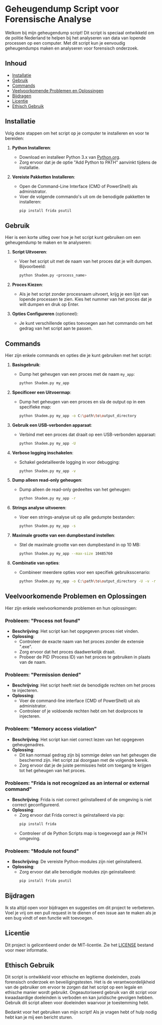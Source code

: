 # Geheugendump Script voor Forensische Analyse

Welkom bij mijn geheugendump script! Dit script is speciaal ontwikkeld om de politie Nederland te helpen bij het analyseren van data van lopende processen op een computer. Met dit script kun je eenvoudig geheugendumps maken en analyseren voor forensisch onderzoek.

## Inhoud

- [Installatie](#installatie)
- [Gebruik](#gebruik)
- [Commands](#commands)
- [Veelvoorkomende Problemen en Oplossingen](#veelvoorkomende-problemen-en-oplossingen)
- [Bijdragen](#bijdragen)
- [Licentie](#licentie)
- [Ethisch Gebruik](#ethisch-gebruik)

## Installatie

Volg deze stappen om het script op je computer te installeren en voor te bereiden:

1. **Python Installeren**:
    - Download en installeer Python 3.x van [Python.org](https://www.python.org/downloads/).
    - Zorg ervoor dat je de optie "Add Python to PATH" aanvinkt tijdens de installatie.

2. **Vereiste Pakketten Installeren**:
    - Open de Command-Line Interface (CMD of PowerShell) als administrator.
    - Voer de volgende commando's uit om de benodigde pakketten te installeren:
      ```sh
      pip install frida psutil
      ```

## Gebruik

Hier is een korte uitleg over hoe je het script kunt gebruiken om een geheugendump te maken en te analyseren:

1. **Script Uitvoeren**:
    - Voer het script uit met de naam van het proces dat je wilt dumpen. Bijvoorbeeld:
      ```sh
      python Shadem.py <process_name>
      ```

2. **Proces Kiezen**:
    - Als je het script zonder procesnaam uitvoert, krijg je een lijst van lopende processen te zien. Kies het nummer van het proces dat je wilt dumpen en druk op Enter.

3. **Opties Configureren** (optioneel):
    - Je kunt verschillende opties toevoegen aan het commando om het gedrag van het script aan te passen.

## Commands

Hier zijn enkele commands en opties die je kunt gebruiken met het script:

1. **Basisgebruik**:
    - Dump het geheugen van een proces met de naam `my_app`:
      ```sh
      python Shadem.py my_app
      ```

2. **Specificeer een Uitvoermap**:
    - Dump het geheugen van een proces en sla de output op in een specifieke map:
      ```sh
      python Shadem.py my_app -o C:\path\to\output_directory
      ```

3. **Gebruik een USB-verbonden apparaat**:
    - Verbind met een proces dat draait op een USB-verbonden apparaat:
      ```sh
      python Shadem.py my_app -U
      ```

4. **Verbose logging inschakelen**:
    - Schakel gedetailleerde logging in voor debugging:
      ```sh
      python Shadem.py my_app -v
      ```

5. **Dump alleen read-only geheugen**:
    - Dump alleen de read-only gedeeltes van het geheugen:
      ```sh
      python Shadem.py my_app -r
      ```

6. **Strings analyse uitvoeren**:
    - Voer een strings-analyse uit op alle gedumpte bestanden:
      ```sh
      python Shadem.py my_app -s
      ```

7. **Maximale grootte van een dumpbestand instellen**:
    - Stel de maximale grootte van een dumpbestand in op 10 MB:
      ```sh
      python Shadem.py my_app --max-size 10485760
      ```

8. **Combinatie van opties**:
    - Combineer meerdere opties voor een specifiek gebruiksscenario:
      ```sh
      python Shadem.py my_app -o C:\path\to\output_directory -U -v -r -s --max-size 10485760
      ```

## Veelvoorkomende Problemen en Oplossingen

Hier zijn enkele veelvoorkomende problemen en hun oplossingen:

### Probleem: "Process not found"
- **Beschrijving**: Het script kan het opgegeven proces niet vinden.
- **Oplossing**:
  - Controleer de exacte naam van het proces zonder de extensie ".exe".
  - Zorg ervoor dat het proces daadwerkelijk draait.
  - Probeer de PID (Process ID) van het proces te gebruiken in plaats van de naam.

### Probleem: "Permission denied"
- **Beschrijving**: Het script heeft niet de benodigde rechten om het proces te injecteren.
- **Oplossing**:
  - Voer de command-line interface (CMD of PowerShell) uit als administrator.
  - Controleer of je voldoende rechten hebt om het doelproces te injecteren.

### Probleem: "Memory access violation"
- **Beschrijving**: Het script kan niet correct lezen van het opgegeven geheugenadres.
- **Oplossing**:
  - Dit kan normaal gedrag zijn bij sommige delen van het geheugen die beschermd zijn. Het script zal doorgaan met de volgende bereik.
  - Zorg ervoor dat je de juiste permissies hebt om toegang te krijgen tot het geheugen van het proces.

### Probleem: "Frida is not recognized as an internal or external command"
- **Beschrijving**: Frida is niet correct geïnstalleerd of de omgeving is niet correct geconfigureerd.
- **Oplossing**:
  - Zorg ervoor dat Frida correct is geïnstalleerd via pip:
    ```sh
    pip install frida
    ```
  - Controleer of de Python Scripts map is toegevoegd aan je PATH omgeving.

### Probleem: "Module not found"
- **Beschrijving**: De vereiste Python-modules zijn niet geïnstalleerd.
- **Oplossing**:
  - Zorg ervoor dat alle benodigde modules zijn geïnstalleerd:
    ```sh
    pip install frida psutil
    ```

## Bijdragen

Ik sta altijd open voor bijdragen en suggesties om dit project te verbeteren. Voel je vrij om een pull request in te dienen of een issue aan te maken als je een bug vindt of een functie wilt toevoegen.

## Licentie

Dit project is gelicentieerd onder de MIT-licentie. Zie het [LICENSE](LICENSE) bestand voor meer informatie.

## Ethisch Gebruik

Dit script is ontwikkeld voor ethische en legitieme doeleinden, zoals forensisch onderzoek en beveiligingstesten. Het is de verantwoordelijkheid van de gebruiker om ervoor te zorgen dat het script op een legale en ethische manier wordt gebruikt. Ongeautoriseerd gebruik van dit script voor kwaadaardige doeleinden is verboden en kan juridische gevolgen hebben. Gebruik dit script alleen voor doeleinden waarvoor je toestemming hebt.

Bedankt voor het gebruiken van mijn script! Als je vragen hebt of hulp nodig hebt kan je mij een bericht sturen.
